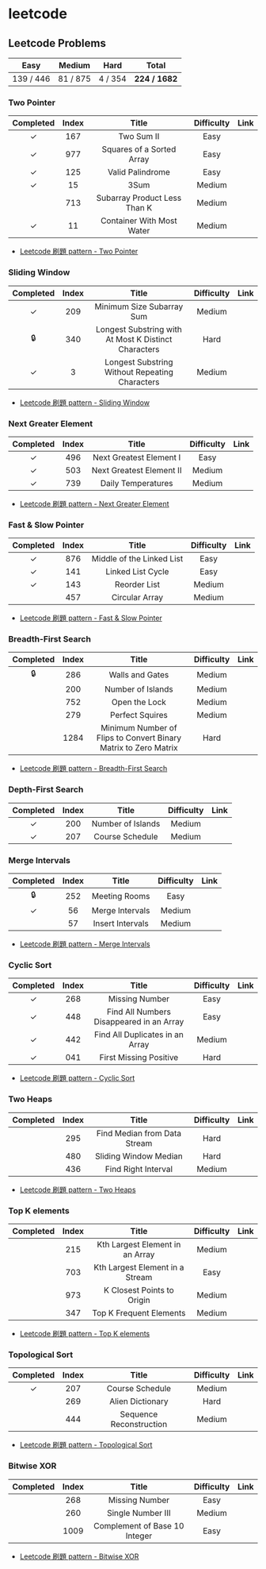 # leetcode



## Leetcode Problems

| Easy | Medium | Hard | Total |
| :---: | :---: | :---: | :---: |
| 139 / 446 | 81 / 875 | 4 / 354 | **224 / 1682** |

### Two Pointer

| Completed | Index | Title | Difficulty | Link |
| :---: | :---: | :---: | :---: | :--- |
| ✓ | 167 | Two Sum II | Easy |  |
| ✓ | 977 | Squares of a Sorted Array | Easy |  |
| ✓ | 125 | Valid Palindrome | Easy |  |
| ✓ | 15 | 3Sum | Medium |  |
|  | 713 | Subarray Product Less Than K | Medium |  |
| ✓ | 11 | Container With Most Water | Medium |  |

* [Leetcode 刷題 pattern - Two Pointer](https://blog.techbridge.cc/2019/08/30/leetcode-pattern-two-pointer/)

### Sliding Window

| Completed | Index | Title | Difficulty | Link |
| :---: | :---: | :---: | :---: | :--- |
| ✓ | 209 | Minimum Size Subarray Sum | Medium |  |
| :lock: | 340 | Longest Substring with At Most K Distinct Characters | Hard |  |
| ✓ | 3 | Longest Substring Without Repeating Characters | Medium |  |

* [Leetcode 刷題 pattern - Sliding Window](https://blog.techbridge.cc/2019/09/28/leetcode-pattern-sliding-window/)

### Next Greater Element

| Completed | Index | Title | Difficulty | Link |
| :---: | :---: | :---: | :---: | :--- |
| ✓ | 496 | Next Greatest Element I | Easy |  |
| ✓ | 503 | Next Greatest Element II | Medium |  |
| ✓ | 739 | Daily Temperatures | Medium |  |

* [Leetcode 刷題 pattern - Next Greater Element](https://blog.techbridge.cc/2019/10/26/leetcode-pattern-next-greater-element/)

### Fast & Slow Pointer

| Completed | Index | Title | Difficulty | Link |
| :---: | :---: | :---: | :---: | :--- |
| ✓ | 876 | Middle of the Linked List | Easy |  |
| ✓ | 141 | Linked List Cycle | Easy |  |
| ✓ | 143 | Reorder List | Medium |  |
|  | 457 | Circular Array | Medium |  |

* [Leetcode 刷題 pattern - Fast & Slow Pointer](https://blog.techbridge.cc/2019/11/22/leetcode-pattern-fast-and-slow-pointer/)

### Breadth-First Search

| Completed | Index | Title | Difficulty | Link |
| :---: | :---: | :---: | :---: | :--- |
| :lock: | 286 | Walls and Gates | Medium |  |
|  | 200 | Number of Islands | Medium |  |
|  | 752 | Open the Lock | Medium |  |
|  | 279 | Perfect Squires | Medium |  |
|  | 1284 | Minimum Number of Flips to Convert Binary Matrix to Zero Matrix | Hard |  |

* [Leetcode 刷題 pattern - Breadth-First Search](https://blog.techbridge.cc/2019/12/21/leetcode-%E5%88%B7%E9%A1%8C-pattern-breadth-first-search/)

### Depth-First Search

| Completed | Index | Title | Difficulty | Link |
| :---: | :---: | :---: | :---: | :--- |
| ✓ | 200 | Number of Islands | Medium |  |
| ✓ | 207 | Course Schedule | Medium |  |

### Merge Intervals

| Completed | Index | Title | Difficulty | Link |
| :---: | :---: | :---: | :---: | :--- |
| :lock: | 252 | Meeting Rooms | Easy |  |
| ✓ | 56 | Merge Intervals | Medium |  |
|  | 57 | Insert Intervals | Medium |  |

* [Leetcode 刷題 pattern - Merge Intervals](https://blog.techbridge.cc/2020/01/16/leetcode-%E5%88%B7%E9%A1%8C-pattern-merge-intervals/)

### Cyclic Sort

| Completed | Index | Title | Difficulty | Link |
| :---: | :---: | :---: | :---: | :--- |
| ✓ | 268 | Missing Number | Easy |  |
| ✓ | 448 | Find All Numbers Disappeared in an Array | Easy |  |
| ✓ | 442 | Find All Duplicates in an Array | Medium |  |
| ✓ | 041 | First Missing Positive | Hard |  |

* [Leetcode 刷題 pattern - Cyclic Sort](https://blog.techbridge.cc/2020/02/16/leetcode-%E5%88%B7%E9%A1%8C-pattern-cyclic-sort/)

### Two Heaps

| Completed | Index | Title | Difficulty | Link |
| :---: | :---: | :---: | :---: | :--- |
|  | 295 | Find Median from Data Stream | Hard |  |
|  | 480 | Sliding Window Median | Hard |  |
|  | 436 | Find Right Interval | Medium |  |

* [Leetcode 刷題 pattern - Two Heaps](https://blog.techbridge.cc/2020/03/15/leetcode-%E5%88%B7%E9%A1%8C-pattern-two-heaps/)

### Top K elements

| Completed | Index | Title | Difficulty | Link |
| :---: | :---: | :---: | :---: | :--- |
|  | 215 | Kth Largest Element in an Array | Medium |  |
|  | 703 | Kth Largest Element in a Stream | Easy |  |
|  | 973 | K Closest Points to Origin | Medium |  |
|  | 347 | Top K Frequent Elements | Medium |  |

* [Leetcode 刷題 pattern - Top K elements](https://blog.techbridge.cc/2020/04/12/leetcode-%E5%88%B7%E9%A1%8C-pattern-top-k-elements/)

### Topological Sort

| Completed | Index | Title | Difficulty | Link |
| :---: | :---: | :---: | :---: | :--- |
| ✓ | 207 | Course Schedule | Medium |  |
|  | 269 | Alien Dictionary | Hard |  |
|  | 444 | Sequence Reconstruction | Medium |  |

* [Leetcode 刷題 pattern - Topological Sort](https://blog.techbridge.cc/2020/05/10/leetcode-topological-sort/)

### Bitwise XOR

| Completed | Index | Title | Difficulty | Link |
| :---: | :---: | :---: | :---: | :--- |
|  | 268 | Missing Number | Easy |  |
|  | 260 | Single Number III | Medium |  |
|  | 1009 | Complement of Base 10 Integer | Easy |  |

* [Leetcode 刷題 pattern - Bitwise XOR](https://blog.techbridge.cc/2020/06/07/leetcode-pattern-bitwise-xor/)


